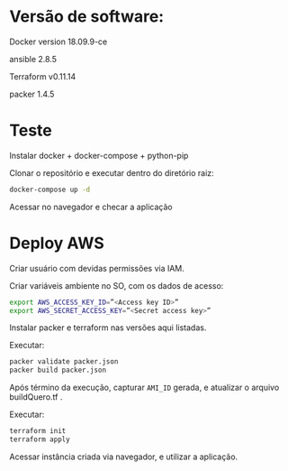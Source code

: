 # Versão de software:

Docker version 18.09.9-ce

ansible 2.8.5

Terraform v0.11.14

packer 1.4.5

# Teste

Instalar docker + docker-compose + python-pip

Clonar o repositório e executar dentro do diretório raiz:

```bash
docker-compose up -d
``` 

Acessar no navegador e checar a aplicação


# Deploy AWS
Criar usuário com devidas permissões via IAM.

Criar variáveis ambiente no SO, com os dados de acesso:
```bash
export AWS_ACCESS_KEY_ID=”<Access key ID>”
export AWS_SECRET_ACCESS_KEY=”<Secret access key>”
```

Instalar packer e terraform nas versões aqui listadas.

Executar:

```bash
packer validate packer.json
packer build packer.json
```

Após término da execução, capturar `AMI_ID` gerada, e atualizar o arquivo buildQuero.tf .

Executar:

```bash
terraform init
terraform apply
```

Acessar instância criada via navegador, e utilizar a aplicação.

